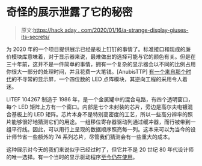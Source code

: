 # 奇怪的展示泄露了它的秘密

> 原文:[https://hack aday . com/2020/01/16/a-strange-display-giuses-its-secrets/](https://hackaday.com/2020/01/16/a-strange-display-gives-up-its-secrets/)

为 2020 年的一个项目提供展示已经是板上钉钉的事情了。标准接口和现成的廉价模块库意味着，对于显示器来说，最难做出的选择可能与它的颜色有关。但是在三十年前，这并不是一件简单的事情，拥有一个复杂的显示器会以不同的比例占用你很大一部分的处理时间，并且花费一大笔钱。[AnubisTTP] [有一个来自那个时代](http://www.industrialalchemy.org/articleview.php?item=3149)的不寻常的显示屏，一个四位数的 LED 点阵模块，其逆向工程的采用令人着迷。

LITEF 104267 制造于 1986 年，是一个金属罐中的混合电路，有四个透明窗口，每个 LED 矩阵上方有一个窗口。内部是七个未封装的芯片，旁边是高尔夫电镀混合基板上的 LED 矩阵。芯片本身不是特别高密度的工艺，所以一些高分辨率的照片能够很好地猜测它们的用途。一组移位寄存器驱动列通过缓冲器，而行被带到一组平行线。因此，可以用行上呈现的数据顺序照亮每一列。这本来可以为当今的设计师节省一些额外的 74 系列芯片，尽管我们猜测会有一些重大的成本。

这种展示对今天的我们来说似乎已经过时了，但它并不是 20 世纪 80 年代设计师的唯一选择。有一个当时的显示驱动程序[至今仍在使用](https://hackaday.com/2017/04/28/manual-lcd-makes-information-display-tedious-educational/)。